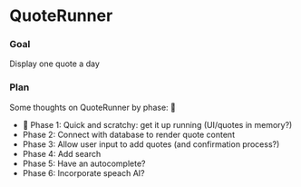 # QuoteRunner

### Goal
Display one quote a day

### Plan
Some thoughts on QuoteRunner by phase: 🤔 
- 🚧 Phase 1: Quick and scratchy: get it up running (UI/quotes in memory?)
- Phase 2: Connect with database to render quote content
- Phase 3: Allow user input to add quotes (and confirmation process?)
- Phase 4: Add search
- Phase 5: Have an autocomplete?
- Phase 6: Incorporate speach AI? 

